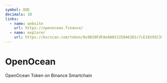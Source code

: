 ```yaml
---
symbol: OOE
decimals: 18
links:
  - name: website
    url: https://openocean.finance/
  - name: explorer
    url: https://bscscan.com/token/0x9029FdFAe9A03135846381c7cE16595C3554e10A
---
```


# OpenOcean

OpenOcean Token on Binance Smartchain
